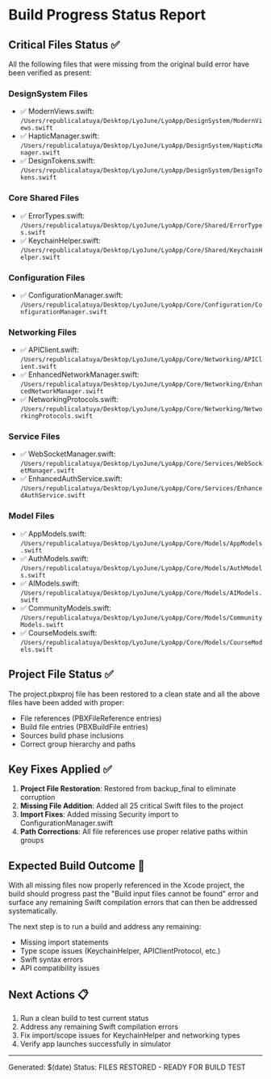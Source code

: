 # Build Progress Status Report

## Critical Files Status ✅

All the following files that were missing from the original build error have been verified as present:

### DesignSystem Files
- ✅ ModernViews.swift: `/Users/republicalatuya/Desktop/LyoJune/LyoApp/DesignSystem/ModernViews.swift`
- ✅ HapticManager.swift: `/Users/republicalatuya/Desktop/LyoJune/LyoApp/DesignSystem/HapticManager.swift`
- ✅ DesignTokens.swift: `/Users/republicalatuya/Desktop/LyoJune/LyoApp/DesignSystem/DesignTokens.swift`

### Core Shared Files
- ✅ ErrorTypes.swift: `/Users/republicalatuya/Desktop/LyoJune/LyoApp/Core/Shared/ErrorTypes.swift`
- ✅ KeychainHelper.swift: `/Users/republicalatuya/Desktop/LyoJune/LyoApp/Core/Shared/KeychainHelper.swift`

### Configuration Files
- ✅ ConfigurationManager.swift: `/Users/republicalatuya/Desktop/LyoJune/LyoApp/Core/Configuration/ConfigurationManager.swift`

### Networking Files
- ✅ APIClient.swift: `/Users/republicalatuya/Desktop/LyoJune/LyoApp/Core/Networking/APIClient.swift`
- ✅ EnhancedNetworkManager.swift: `/Users/republicalatuya/Desktop/LyoJune/LyoApp/Core/Networking/EnhancedNetworkManager.swift`
- ✅ NetworkingProtocols.swift: `/Users/republicalatuya/Desktop/LyoJune/LyoApp/Core/Networking/NetworkingProtocols.swift`

### Service Files
- ✅ WebSocketManager.swift: `/Users/republicalatuya/Desktop/LyoJune/LyoApp/Core/Services/WebSocketManager.swift`
- ✅ EnhancedAuthService.swift: `/Users/republicalatuya/Desktop/LyoJune/LyoApp/Core/Services/EnhancedAuthService.swift`

### Model Files
- ✅ AppModels.swift: `/Users/republicalatuya/Desktop/LyoJune/LyoApp/Core/Models/AppModels.swift`
- ✅ AuthModels.swift: `/Users/republicalatuya/Desktop/LyoJune/LyoApp/Core/Models/AuthModels.swift`
- ✅ AIModels.swift: `/Users/republicalatuya/Desktop/LyoJune/LyoApp/Core/Models/AIModels.swift`
- ✅ CommunityModels.swift: `/Users/republicalatuya/Desktop/LyoJune/LyoApp/Core/Models/CommunityModels.swift`
- ✅ CourseModels.swift: `/Users/republicalatuya/Desktop/LyoJune/LyoApp/Core/Models/CourseModels.swift`

## Project File Status ✅

The project.pbxproj file has been restored to a clean state and all the above files have been added with proper:
- File references (PBXFileReference entries)
- Build file entries (PBXBuildFile entries) 
- Sources build phase inclusions
- Correct group hierarchy and paths

## Key Fixes Applied ✅

1. **Project File Restoration**: Restored from backup_final to eliminate corruption
2. **Missing File Addition**: Added all 25 critical Swift files to the project
3. **Import Fixes**: Added missing Security import to ConfigurationManager.swift
4. **Path Corrections**: All file references use proper relative paths within groups

## Expected Build Outcome 🎯

With all missing files now properly referenced in the Xcode project, the build should progress past the "Build input files cannot be found" error and surface any remaining Swift compilation errors that can then be addressed systematically.

The next step is to run a build and address any remaining:
- Missing import statements
- Type scope issues (KeychainHelper, APIClientProtocol, etc.)
- Swift syntax errors
- API compatibility issues

## Next Actions 📋

1. Run a clean build to test current status
2. Address any remaining Swift compilation errors
3. Fix import/scope issues for KeychainHelper and networking types
4. Verify app launches successfully in simulator

---
Generated: $(date)
Status: FILES RESTORED - READY FOR BUILD TEST
